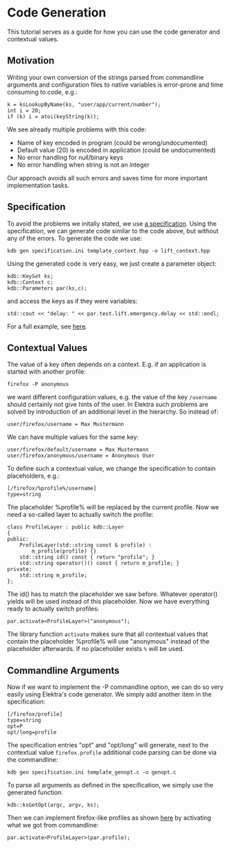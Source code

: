 # Code Generation

This tutorial serves as a guide for how you can use the code generator and
contextual values.


## Motivation

Writing your own conversion of the strings parsed from commandline
arguments and configuration files to native variables is error-prone and
time consuming to code, e.g.:

	k = ksLookupByName(ks, "user/app/current/number");
	int i = 20;
	if (k) i = atoi(keyString(k));

We see already multiple problems with this code:

- Name of key encoded in program (could be wrong/undocumented)
- Default value (20) is encoded in application (could be undocumented)
- No error handling for null/binary keys
- No error handling when string is not an integer

Our approach avoids all such errors and saves time for more
important implementation tasks.


## Specification

To avoid the problems we initally stated, we use [a specification](specification.ini).
Using the specification, we can generate code similar to the code above, but without any of the errors.
To generate the code we use:

	kdb gen specification.ini template_context.hpp -o lift_context.hpp

Using the generated code is very easy, we just create a parameter
object:

	kdb::KeySet ks;
	kdb::Context c;
    kdb::Parameters par(ks,c);

and access the keys as if they were variables:

	std::cout << "delay: " << par.test.lift.emergency.delay << std::endl;

For a full example, see [here](lift_context.cpp).


## Contextual Values

The value of a key often depends on a context.
E.g. if an application is started with another profile:

	firefox -P anonymous

we want different configuration values,
e.g. the value of the key ```/username``` should certainly
not give hints of the user. In Elektra such problems are solved by
introduction of an additional level in the hierarchy.
So instead of:

	user/firefox/username = Max Mustermann

We can have multiple values for the same key:

	user/firefox/default/username = Max Mustermann
	user/firefox/anonymous/username = Anonymous User

To define such a contextual value, we change the specification to
contain placeholders, e.g.:


	[/firefox/%profile%/username]
	type=string

The placeholder %profile% will be replaced by the current profile.
Now we need a so-called layer to actually switch the profile:

	class ProfileLayer : public kdb::Layer
	{
	public:
		ProfileLayer(std::string const & profile) :
			m_profile(profile) {}
		std::string id() const { return "profile"; }
		std::string operator()() const { return m_profile; }
	private:
		std::string m_profile;
	};

The id() has to match the placeholder we saw before. Whatever operator()
yields will be used instead of this placeholder.
Now we have everything ready to actually switch profiles:

	par.activate<ProfileLayer>("anonymous");

The library function ```activate```
makes sure that all contextual values that contain the placeholder
%profile% will use "anonymous" instead of the placeholder afterwards.
If no placeholder exists ```%``` will be used.


## Commandline Arguments

Now if we want to implement the -P commandline option, we can do so very 
easily using Elektra's code generator. We simply add another
item in the specification:

	[/firefox/profile]
	type=string
	opt=P
	opt/long=profile

The specification entries "opt" and "opt/long" will generate, next to
the contextual value ```firefox.profile``` additional code parsing can be 
done via the commandline:

	kdb gen specification.ini template_genopt.c -o genopt.c

To parse all arguments as defined in the specification, we simply use
the generated function:

	kdb::ksGetOpt(argc, argv, ks); 

Then we can implement firefox-like profiles as shown
[here](visit_context.cpp) by activating what we got from
commandline:

	par.activate<ProfileLayer>(par.profile);
